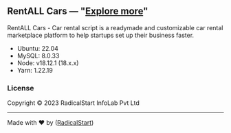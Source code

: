 ## RentALL Cars — "[Explore more](https://www.rentallscript.com/airbnb-clone-for-cars/)"

RentALL Cars - Car rental script is a readymade and customizable car rental marketplace platform to help startups set up their business faster.

- Ubuntu: 22.04
- MySQL: 8.0.33
- Node: v18.12.1 (18.x.x)
- Yarn: 1.22.19

### License

Copyright © 2023 RadicalStart InfoLab Pvt Ltd

---
Made with ♥ by ([RadicalStart](https://www.radicalstart.com))
